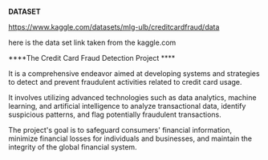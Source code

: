 **DATASET**

https://www.kaggle.com/datasets/mlg-ulb/creditcardfraud/data

here is the data set link taken from the kaggle.com

****The Credit Card Fraud Detection Project ****

It is a comprehensive endeavor aimed at developing systems and strategies to detect and prevent fraudulent activities related to credit card usage.

It involves utilizing advanced technologies such as data analytics, machine learning, and artificial intelligence to analyze transactional data, identify suspicious patterns, and flag potentially fraudulent transactions.

The project's goal is to safeguard consumers' financial information, minimize financial losses for individuals and businesses, and maintain the integrity of the global financial system.
